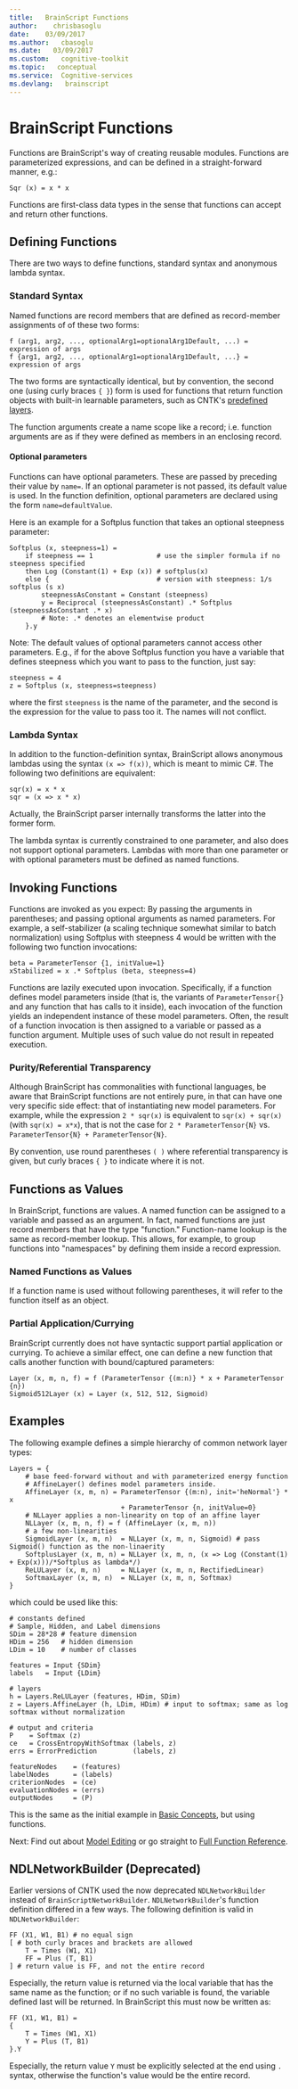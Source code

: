 ```yaml
---
title:   BrainScript Functions
author:    chrisbasoglu
date:    03/09/2017
ms.author:   cbasoglu
ms.date:   03/09/2017
ms.custom:   cognitive-toolkit
ms.topic:   conceptual
ms.service:  Cognitive-services
ms.devlang:   brainscript
---
```


# BrainScript Functions

Functions are BrainScript's way of creating reusable modules. Functions are parameterized expressions, and can be defined in a straight-forward manner, e.g.:

    Sqr (x) = x * x

Functions are first-class data types in the sense that functions can accept and return other functions. 

## Defining Functions
There are two ways to define functions, standard syntax and anonymous lambda syntax.

### Standard Syntax
Named functions are record members that are defined as record-member assignments of of these
two forms:

    f (arg1, arg2, ..., optionalArg1=optionalArg1Default, ...) = expression of args
    f {arg1, arg2, ..., optionalArg1=optionalArg1Default, ...} = expression of args

The two forms are syntactically identical,
but by convention, the second one (using curly braces `{ }`) form is used for functions
that return function objects with built-in learnable parameters,
such as CNTK's [predefined layers](./BrainScript-Layers-Reference.md).

The function arguments create a name scope like a record; i.e. function arguments are as if they were defined as members in an enclosing record.

#### Optional parameters
Functions can have optional parameters. These are passed by preceding their value by `name=`. If an optional parameter is not passed, its default value is used. In the function definition, optional parameters are declared using the form `name=defaultValue`.

Here is an example for a Softplus function that takes an optional steepness parameter:

    Softplus (x, steepness=1) =
        if steepness == 1                # use the simpler formula if no steepness specified
        then Log (Constant(1) + Exp (x)) # softplus(x)
        else {                           # version with steepness: 1/s softplus (s x)
            steepnessAsConstant = Constant (steepness)
            y = Reciprocal (steepnessAsConstant) .* Softplus (steepnessAsConstant .* x)
            # Note: .* denotes an elementwise product
        }.y

Note: The default values of optional parameters cannot access other parameters.
E.g., if for the above Softplus function you have a variable that defines steepness
which you want to pass to the function, just say:

    steepness = 4
    z = Softplus (x, steepness=steepness)

where the first `steepness` is the name of the parameter, and the second
is the expression for the value to pass too it.
The names will not conflict.

### Lambda Syntax
In addition to the function-definition syntax, BrainScript allows anonymous lambdas using the syntax `(x => f(x))`, which is meant to mimic C#. The following two definitions are equivalent:

    sqr(x) = x * x
    sqr = (x => x * x) 

Actually, the BrainScript parser internally transforms the latter into the former form.

The lambda syntax is currently constrained to one parameter, and also does not support optional parameters. Lambdas with more than one parameter or with optional parameters must be defined as named functions.

## Invoking Functions
Functions are invoked as you expect: By passing the arguments in parentheses; and passing optional arguments as named parameters. For example, a self-stabilizer (a scaling technique somewhat similar to batch normalization) using Softplus with steepness 4 would be written with the following two function invocations:

    beta = ParameterTensor {1, initValue=1}
    xStabilized = x .* Softplus (beta, steepness=4)

Functions are lazily executed upon invocation. Specifically, if a function defines model parameters inside (that is, the variants of `ParameterTensor{}` and any function that has calls to it inside), each invocation of the function yields an independent instance of these model parameters. Often, the result of a function invocation is then assigned to a variable or passed as a function argument. Multiple uses of such value do not result in repeated execution.

### Purity/Referential Transparency
Although BrainScript has commonalities with functional languages, be aware that BrainScript functions are not entirely pure, in that can have one very specific side effect: that of instantiating new model parameters. For example, while the expression `2 * sqr(x)` is equivalent to `sqr(x) + sqr(x)` (with `sqr(x) = x*x`), that is not the case for `2 * ParameterTensor{N}` vs. `ParameterTensor{N} + ParameterTensor{N}`.

By convention, use round parentheses `( )` where referential transparency is given,
but curly braces `{ }` to indicate where it is not.

## Functions as Values
In BrainScript, functions are values. A named function can be assigned to a variable and passed as an argument. In fact, named functions are just record members that have the type "function." Function-name lookup is the same as record-member lookup. This allows, for example, to group functions into "namespaces" by defining them inside a record expression.

### Named Functions as Values
If a function name is used without following parentheses, it will refer to the function itself as an object.

### Partial Application/Currying
BrainScript currently does not have syntactic support partial application or currying. To achieve a similar effect, one can define a new function that calls another function with bound/captured parameters:

    Layer (x, m, n, f) = f (ParameterTensor {(m:n)} * x + ParameterTensor {n})
    Sigmoid512Layer (x) = Layer (x, 512, 512, Sigmoid)

## Examples
The following example defines a simple hierarchy of common network layer types: 

    Layers = {
        # base feed-forward without and with parameterized energy function
        # AffineLayer() defines model parameters inside.
        AffineLayer (x, m, n) = ParameterTensor {(m:n), init='heNormal'} * x
                                + ParameterTensor {n, initValue=0}
        # NLLayer applies a non-linearity on top of an affine layer
        NLLayer (x, m, n, f) = f (AffineLayer (x, m, n))
        # a few non-linearities
        SigmoidLayer (x, m, n)  = NLLayer (x, m, n, Sigmoid) # pass Sigmoid() function as the non-linaerity
        SoftplusLayer (x, m, n) = NLLayer (x, m, n, (x => Log (Constant(1) + Exp(x)))/*Softplus as lambda*/)
        ReLULayer (x, m, n)     = NLLayer (x, m, n, RectifiedLinear)
        SoftmaxLayer (x, m, n)  = NLLayer (x, m, n, Softmax)
    }

which could be used like this:

    # constants defined
    # Sample, Hidden, and Label dimensions
    SDim = 28*28 # feature dimension
    HDim = 256   # hidden dimension
    LDim = 10    # number of classes

    features = Input {SDim}
    labels   = Input {LDim}

    # layers
    h = Layers.ReLULayer (features, HDim, SDim)
    z = Layers.AffineLayer (h, LDim, HDim) # input to softmax; same as log softmax without normalization  

    # output and criteria
    P    = Softmax (z)
    ce   = CrossEntropyWithSoftmax (labels, z)
    errs = ErrorPrediction         (labels, z)

    featureNodes    = (features)
    labelNodes      = (labels)
    criterionNodes  = (ce)
    evaluationNodes = (errs)
    outputNodes     = (P)

This is the same as the initial example in [Basic Concepts](./BrainScript-Basic-Concepts.md), but using functions.

Next: Find out about [Model Editing](./BrainScript-Model-Editing.md) or go straight to [Full Function Reference](./BrainScript-Full-Function-Reference.md).

## NDLNetworkBuilder (Deprecated)
Earlier versions of CNTK used the now deprecated `NDLNetworkBuilder` instead of `BrainScriptNetworkBuilder`. `NDLNetworkBuilder`'s function definition differed in a few ways. The following definition is valid in `NDLNetworkBuilder`:

    FF (X1, W1, B1) # no equal sign
    [ # both curly braces and brackets are allowed
        T = Times (W1, X1)
        FF = Plus (T, B1)
    ] # return value is FF, and not the entire record

Especially, the return value is returned via the local variable that has the same name as the function; or if no such variable is found, the variable defined last will be returned. In BrainScript this must now be written as: 

    FF (X1, W1, B1) =
    {
        T = Times (W1, X1)
        Y = Plus (T, B1)
    }.Y

Especially, the return value `Y` must be explicitly selected at the end using `.` syntax, otherwise the function's value would be the entire record. 
